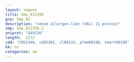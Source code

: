 ```yaml
---
layout: smgene
title: Smp_012350
grp: Smp_01
description: "venom allergen-like (VAL) 11 protein"
smp: Smp_012350.2
uniprot: "G4VC56"
length:  1272
cdd: "COG2340, cd05382, cl00133, pfam00188, smart00198"
kk: ns
categories: sm
---
```

